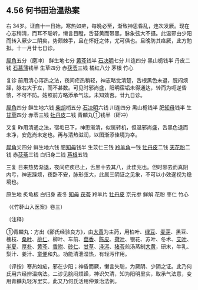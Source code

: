 ## 4.56 何书田治温热案

右 34岁。证自十一日始，寒热如疟，每晚必至，渐致神思昏乱，连次发厥。现在心志稍清，而耳不聪听，懒言目瞪，舌苔黄而带黑，脉象弦大不摄。此温邪由少阳而转入厥少二阴矣，势颇棘手，且在怀妊之体，尤可俱也。旦晚防其痉厥，此方勉拟。十一月廿七日诊。

[犀角](https://www.gmzyjc.com/read/bc/bc03-0.3.1.0.0.md)五分（磨冲） 鲜生地七分 [黄芩](https://www.gmzyjc.com/read/bc/bc03-0.2.1.0.0.md)钱半 [石决明](https://www.gmzyjc.com/read/bc/bc10-0.0.2.0.0.md)七分 川连四分 黑山栀钱半 丹皮二钱 [石菖蒲](https://www.gmzyjc.com/read/bc/bc08-0.0.5.0.0.md)钱半 生草四分 赤[茯苓](https://www.gmzyjc.com/read/bc/bc05-0.0.1.0.0.md)三钱 橘红八分 茅根 竹心

复诊 前用清心泻热之法，夜间疟热稍轻，神志略觉清楚，舌根黑色未退，脘闷烦躁，脉右大于左，而不甚数。可见时邪尚盛，阳明宿垢未得通达，转而为呃逆昏愦，不可不防。姑照前方略添承气法。未知效否。廿九日诊。

[犀角](https://www.gmzyjc.com/read/bc/bc03-0.3.1.0.0.md)四分 鲜生地六钱 [柴胡](https://www.gmzyjc.com/read/bc/bc01-1.2.9.0.0.md)梢五分 [石决明](https://www.gmzyjc.com/read/bc/bc10-0.0.2.0.0.md)六钱 川连四分 黑山栀钱半 肥[知母](https://www.gmzyjc.com/read/bc/bc03-0.1.2.0.0.md)钱半 生[甘草](https://www.gmzyjc.com/read/bc/bc17-0.1.8.0.0.md)四分 赤苓三钱 [牡丹皮](https://www.gmzyjc.com/read/bc/bc03-0.3.5.0.0.md)二钱 青麟丸①钱半（研冲）

又复 昨用清通之法，宿垢已下，神思渐清，似属转机，但温邪尚盛，舌黑色退而未净，安危尚未定也。再与清热滋润，以图渐添佳境为幸。

[犀角](https://www.gmzyjc.com/read/bc/bc03-0.3.1.0.0.md)尖四分 鲜生地六钱 肥[知母](https://www.gmzyjc.com/read/bc/bc03-0.1.2.0.0.md)钱半 生苡仁三钱 [羚羊角](https://www.gmzyjc.com/read/bc/bc10-0.0.1.0.0.md)一钱 [牡丹皮](https://www.gmzyjc.com/read/bc/bc03-0.3.5.0.0.md)二钱 [天花粉](https://www.gmzyjc.com/read/bc/bc03-0.1.5.0.0.md)二钱 赤[茯苓](https://www.gmzyjc.com/read/bc/bc05-0.0.1.0.0.md)三钱 白归身二钱 [芦根](https://www.gmzyjc.com/read/bc/bc03-0.1.4.0.0.md)五钱

三复 日来热势渐退，夜间疟疾已止，舌黑十去其八，此佳兆也。但时邪去而真阴内亏，神志躁烦，夜卧不安，脉形弦大，此属三阴证之见象，不可以小效遂视为稳境也。

原生地 炙龟板 白归身 麦冬 [知母](https://www.gmzyjc.com/read/bc/bc03-0.1.2.0.0.md) [茯苓](https://www.gmzyjc.com/read/bc/bc05-0.0.1.0.0.md) 羚羊片 [牡丹皮](https://www.gmzyjc.com/read/bc/bc03-0.3.5.0.0.md) 京元参 鲜斛 花粉 枣仁 竹心

（《竹簳山入医案》卷三）

〔注释〕

①青麟丸：方出《邵氏经验良方》，由[大黄](https://www.gmzyjc.com/read/bc/bc02-0.1.1.0.0.md)为主药，用柏叶、[绿豆](https://www.gmzyjc.com/read/bc/bc03-0.4.17.0.0.md)、[麦芽](https://www.gmzyjc.com/read/bc/bc14-0.0.2.0.0.md)、黑豆、槐枝、[桑叶](https://www.gmzyjc.com/read/bc/bc01-1.2.3.0.0.md)、[桃仁](https://www.gmzyjc.com/read/bc/bc12-0.0.10.0.0.md)、柳叶、车前、[茴香](https://www.gmzyjc.com/read/bc/bc07-0.9.0.0.0.md)、[陈皮](https://www.gmzyjc.com/read/bc/bc11-0.0.1.0.0.md)、[荷叶](https://www.gmzyjc.com/read/bc/bc18-0.0.15.0.0.md)、银花、苏叶、冬术、[艾叶](https://www.gmzyjc.com/read/bc/bc13-0.0.15.0.0.md)、[半夏](https://www.gmzyjc.com/read/bc/bc16-0.1.1.0.0.md)、[厚朴](https://www.gmzyjc.com/read/bc/bc04-0.0.3.0.0.md)、[黄芩](https://www.gmzyjc.com/read/bc/bc03-0.2.1.0.0.md)、[香附](https://www.gmzyjc.com/read/bc/bc11-0.0.4.0.0.md)、[砂仁](https://www.gmzyjc.com/read/bc/bc04-0.0.4.0.0.md)、[甘草](https://www.gmzyjc.com/read/bc/bc17-0.1.8.0.0.md)、[泽泻](https://www.gmzyjc.com/read/bc/bc05-0.0.4.0.0.md)、[猪苓](https://www.gmzyjc.com/read/bc/bc05-0.0.3.0.0.md)煎汤蒸制[大黄](https://www.gmzyjc.com/read/bc/bc02-0.1.1.0.0.md)，研末，牛乳、梨汁、姜汁、[童便](https://www.gmzyjc.com/read/bc/bc03-0.3.7.0.0.md)和丸。功能清泄湿热，有轻泻作用。

〔评按〕寒热如疟，邪在少阳；神昏而厥，懒言失聪，为厥阴、少阴之证。此乃何氏用六经辨温病法。二诊见脘闷烦躁，神识欠清，知为阳明里实，取承气法意，变用青麟丸轻泻里实。此又乃何氏活用仲景治法例。
